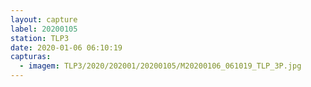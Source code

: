 ```yaml
---
layout: capture
label: 20200105
station: TLP3
date: 2020-01-06 06:10:19
capturas:
  - imagem: TLP3/2020/202001/20200105/M20200106_061019_TLP_3P.jpg
---
```

